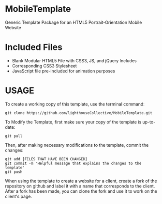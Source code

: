 # MobileTemplate
Generic Template Package for an HTML5 Portrait-Orientation Mobile Website

# Included Files
* Blank Modular HTML5 File with CSS3, JS, and jQuery Includes
* Corresponding CSS3 Stylesheet
* JavaScript file pre-included for animation purposes

# USAGE
To create a working copy of this template, use the terminal command:

	git clone https://github.com/lighthouseCollective/MobileTemplate.git

To Modify the Template, first make sure your copy of the template is up-to-date:

	git pull

Then, after making necessary modifications to the template, commit the changes:

	git add [FILES THAT HAVE BEEN CHANGED]
	git commit -m "Helpful message that explains the changes to the template"
	git push

When using the template to create a website for a client, create a fork of the repository on github and label it with a name that corresponds to the client.  After a fork has been made, you can clone the fork and use it to work on the client's page.

